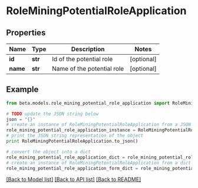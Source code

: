 # RoleMiningPotentialRoleApplication


## Properties
Name | Type | Description | Notes
------------ | ------------- | ------------- | -------------
**id** | **str** | Id of the potential role | [optional] 
**name** | **str** | Name of the potential role | [optional] 

## Example

```python
from beta.models.role_mining_potential_role_application import RoleMiningPotentialRoleApplication

# TODO update the JSON string below
json = "{}"
# create an instance of RoleMiningPotentialRoleApplication from a JSON string
role_mining_potential_role_application_instance = RoleMiningPotentialRoleApplication.from_json(json)
# print the JSON string representation of the object
print RoleMiningPotentialRoleApplication.to_json()

# convert the object into a dict
role_mining_potential_role_application_dict = role_mining_potential_role_application_instance.to_dict()
# create an instance of RoleMiningPotentialRoleApplication from a dict
role_mining_potential_role_application_form_dict = role_mining_potential_role_application.from_dict(role_mining_potential_role_application_dict)
```
[[Back to Model list]](../README.md#documentation-for-models) [[Back to API list]](../README.md#documentation-for-api-endpoints) [[Back to README]](../README.md)


